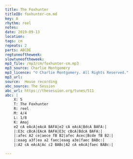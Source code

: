 ```yaml
---
title: The Foxhunter
titleID: foxhunter-cm.md
key: A
rhythm: reel
notes:
date: 2019-09-13
location:
tags: cm
repeats: 2
parts: ABCDE
regtuneoftheweek:
slowtuneoftheweek:
mp3_file: /mp3/cm/foxhunter-cm.mp3
mp3_source: Charlie Montgomery
mp3_licence: "© Charlie Montgomery. All Rights Reserved."
mp3_url:
source:  House recording
abc_source: The Session
abc_url: https://thesession.org/tunes/511
abc: |
    X: 5
    T: The Foxhunter
    R: reel
    M: 4/4
    L: 1/8
    K: Amaj
    e2 cA eAcA|eAcA BAFA|e2 cA eAcA|BdcA BAFA:|
    |:E3c cBcA|EAcA BAFA|E3c cBcA|BdcA BAFA:|
    |:afec A2 ce|aece fB B2|afec Acec|Bcde fB B2:|
    |:eaag a3f|ea a2 faec|eaag a3e|faec BABc:|
    |:A2 cA eAcA|Ac c2 BABc|A2 cA eAcA|faec BABc:|

---
```

